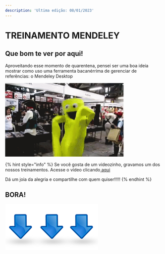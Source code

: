 ```yaml
---
description: 'Ultima edição: 08/01/2023'
---
```


# TREINAMENTO MENDELEY

## Que bom te ver por aqui!

Aproveitando esse momento de quarentena, pensei ser uma boa ideia mostrar como uso uma ferramenta bacanérrima de gerenciar de referências: o Mendeley Desktop

![](.gitbook/assets/b87965180922cdf4c79f83a6650fc570.gif)

{% hint style="info" %}
Se você gosta de um videozinho, gravamos um dos nossos treinamentos. Acesse o vídeo clicando[ aqui](https://youtu.be/8LxSOqP-5TU)

Dá um joia da alegria e compartilhe com quem quiser!!!!!&#x20;
{% endhint %}

## BORA!

![Para continuar, clique no campo abaixo](.gitbook/assets/seta-animada-gif-grc3a1tis-3.gif)

